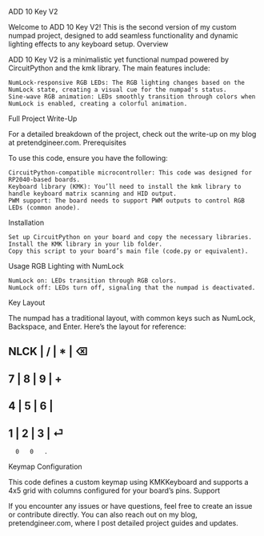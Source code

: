 ADD 10 Key V2

Welcome to ADD 10 Key V2! This is the second version of my custom numpad project, designed to add seamless functionality and dynamic lighting effects to any keyboard setup.
Overview

ADD 10 Key V2 is a minimalistic yet functional numpad powered by CircuitPython and the kmk library. The main features include:

    NumLock-responsive RGB LEDs: The RGB lighting changes based on the NumLock state, creating a visual cue for the numpad's status.
    Sine-wave RGB animation: LEDs smoothly transition through colors when NumLock is enabled, creating a colorful animation.

Full Project Write-Up

For a detailed breakdown of the project, check out the write-up on my blog at pretendgineer.com.
Prerequisites

To use this code, ensure you have the following:

    CircuitPython-compatible microcontroller: This code was designed for RP2040-based boards.
    Keyboard library (KMK): You’ll need to install the kmk library to handle keyboard matrix scanning and HID output.
    PWM support: The board needs to support PWM outputs to control RGB LEDs (common anode).

Installation

    Set up CircuitPython on your board and copy the necessary libraries.
    Install the KMK library in your lib folder.
    Copy this script to your board’s main file (code.py or equivalent).

Usage
RGB Lighting with NumLock

    NumLock on: LEDs transition through RGB colors.
    NumLock off: LEDs turn off, signaling that the numpad is deactivated.

Key Layout

The numpad has a traditional layout, with common keys such as NumLock, Backspace, and Enter. Here’s the layout for reference:

NLCK | / | * | ⌫
-----------------
  7  | 8 | 9 | +
-----------------
  4  | 5 | 6 | 
-----------------
  1  | 2 | 3 | ⏎
-----------------
      0   0   .

Keymap Configuration

This code defines a custom keymap using KMKKeyboard and supports a 4x5 grid with columns configured for your board’s pins.
Support

If you encounter any issues or have questions, feel free to create an issue or contribute directly. You can also reach out on my blog, pretendgineer.com, where I post detailed project guides and updates.
